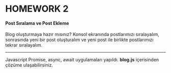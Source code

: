 # HOMEWORK 2
#### Post Sıralama ve Post Ekleme
Blog oluşturmaya hazır mısınız? Konsol ekranında postlarımızı sıralayalım, sonrasında yeni bir post oluşturalım ve yeni post ile birlikte postlarımızı tekrar sıralayalım.



---
Javascript Promise, async, await uygulamaları yapıldı.
**blog.js** içerisinden çözüme ulaşabilirsiniz.